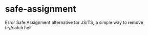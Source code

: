# safe-assignment
Error Safe Assignment alternative for JS/TS, a simple way to remove try/catch hell
